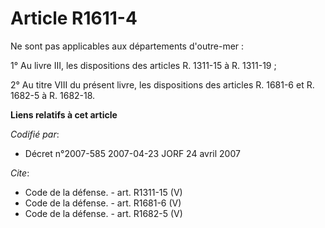 # Article R1611-4

Ne sont pas applicables aux départements d'outre-mer : 

1° Au livre III, les dispositions des articles R. 1311-15 à R. 1311-19 ; 

2° Au titre VIII du présent livre, les dispositions des articles R. 1681-6 et R. 1682-5 à R. 1682-18.

**Liens relatifs à cet article**

_Codifié par_:

  - Décret n°2007-585 2007-04-23 JORF 24 avril 2007

_Cite_:

  - Code de la défense. - art. R1311-15 (V)
  - Code de la défense. - art. R1681-6 (V)
  - Code de la défense. - art. R1682-5 (V)
